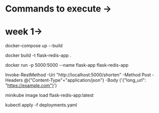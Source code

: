 # Commands to execute ->

# week 1->

docker-compose up --build

docker build -t flask-redis-app .

docker run -p 5000:5000 --name flask-app flask-redis-app

Invoke-RestMethod -Uri "http://localhost:5000/shorten" -Method Post -Headers @{"Content-Type"="application/json"} -Body ('{"long_url": "https://example.com"}')

minikube image load flask-redis-app:latest

kubectl apply -f deployments.yaml

